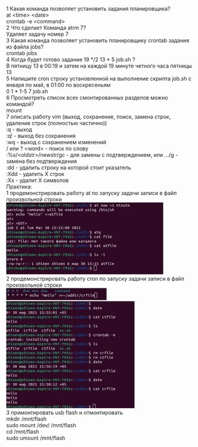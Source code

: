 1 Какая команда позволяет установить задания планировщика?  
  at \<time\> \<date\>  
  crontab -e \<command\>  
2 Что сделает Команда atrm 7?  
  Удаляет задачу номер 7  
3 Какая команда позволяет установить планировщику crontab задания из файла jobs?  
  crontab jobs  
4 Когда будет готово задание 19 */2 13 * 5 job.sh ?   
  В пятницу 13 в 00:19 и затем на каждой 19 минуте четного часа пятницы 13  
5 Напишите cron строку установленной на выполнение скрипта job.sh с января по май, в 01:00 по воскресеньям    
  0 1 * 1-5 7 job.sh  
6 Просмотреть список всех смонтированных разделов можно командой?  
  mount  
7 описать работу vim (выход, сохранение, поиск, замена строк, удаление строк (полностью частично))  
  :q - выход  
  :q! - выход без сохранения  
  :wq - выход с сохранением изменений  
  / или ? \<word\> - поиск по слову  
  :%s/\<oldstr\>/newstr/gc - для замены с подтверждением, или .../g - замена без подтверждения  
  :dd - удалить строку на которой стоит указатель  
  :Xdd - удалить X строк  
  :Xx - удалит X символов  
Практика:  
1 продемонстрировать работу at по запуску задачи записи в файл произвольной строки  
  ![at](https://github.com/Shinen99/Linux_administration/blob/lab6/lab6/at.png)  
2 продемонстрировать работу cron по запуску задачи записи в файл произвольной строки  
  ![croncon](https://github.com/Shinen99/Linux_administration/blob/lab6/lab6/crone.png)  
  ![cron](https://github.com/Shinen99/Linux_administration/blob/lab6/lab6/cron.png)  
3 примонтировать usb flash и отмонтировать  
  mkdir /mnt/flash  
  sudo mount /dev/<devname> /mnt/flash  
  cd /mnt/flash  
  sudo umount /mnt/flash  
